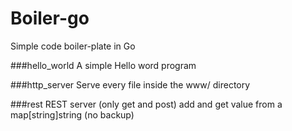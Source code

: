 # Boiler-go
Simple code boiler-plate in Go

###hello_world
A simple Hello word program

###http_server
Serve every file inside the www/ directory

###rest
REST server (only get and post) add and get value from a map[string]string (no backup)